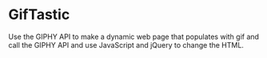 # GifTastic
Use the GIPHY API to make a dynamic web page that populates with gif and call the GIPHY API and use JavaScript and jQuery to change the HTML.
